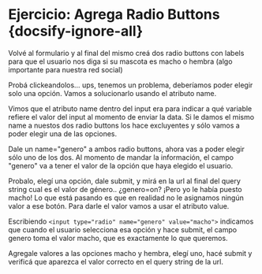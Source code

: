 # Ejercicio: Agrega Radio Buttons {docsify-ignore-all}

Volvé al formulario y al final del mismo creá dos radio buttons con labels para que el usuario nos diga si su mascota es macho o hembra (algo importante para nuestra red social)

Probá clickeandolos… ups, tenemos un problema, deberíamos poder elegir solo una opción. Vamos a solucionarlo usando el atributo name.

Vimos que el atributo name dentro del input era para indicar a qué variable refiere el valor del input al momento de enviar la data. Si le damos el mismo name a nuestos dos radio buttons los hace excluyentes y sólo vamos a poder elegir una de las opciones.

Dale un name="genero" a ambos radio buttons, ahora vas a poder elegir sólo uno de los dos. Al momento de mandar la información, el campo "genero" va a tener el valor de la opción que haya elegido el usuario.

Probalo, elegí una opción, dale submit, y mirá en la url al final del query string cual es el valor de género..
¿genero=on? ¡Pero yo le había puesto macho! Lo que está pasando es que en realidad no le asignamos ningún valor a ese botón. Para darle el valor vamos a usar el atributo value.

Escribiendo `<input type="radio" name="genero" value="macho">` indicamos que cuando el usuario selecciona esa opción y hace submit, el campo genero toma el valor macho, que es exactamente lo que queremos.

Agregale valores a las opciones macho y hembra, elegí uno, hacé submit y verificá que aparezca el valor correcto en el query string de la url.
